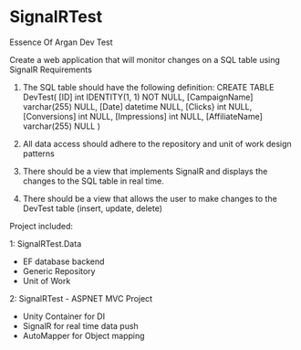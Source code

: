 # SignalRTest
Essence Of Argan Dev Test

Create a web application that will monitor changes on a SQL table using SignalR Requirements

1) The SQL table should have the following definition: CREATE TABLE DevTest( [ID] int IDENTITY(1, 1) NOT NULL, [CampaignName] varchar(255) NULL, [Date] datetime NULL, [Clicks} int NULL, [Conversions] int NULL, [Impressions] int NULL, [AffiliateName] varchar(255) NULL )

2) All data access should adhere to the repository and unit of work design patterns

3) There should be a view that implements SignalR and displays the changes to the SQL table in real time.

4) There should be a view that allows the user to make changes to the DevTest table (insert, update, delete) 


Project included:

1: SignalRTest.Data
- EF database backend
- Generic Repository
- Unit of Work

2: SignalRTest - ASPNET MVC Project
- Unity Container for DI
- SignalR for real time data push
- AutoMapper for Object mapping
